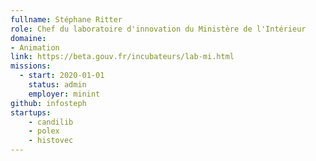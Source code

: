 ```yaml
---
fullname: Stéphane Ritter
role: Chef du laboratoire d'innovation du Ministère de l'Intérieur
domaine:
- Animation
link: https://beta.gouv.fr/incubateurs/lab-mi.html
missions:
  - start: 2020-01-01
    status: admin
    employer: minint
github: infosteph
startups:
    - candilib
    - polex
    - histovec
---
```

